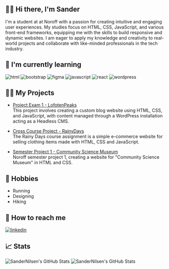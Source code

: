 ## 👋🏼 Hi there, I'm Sander
I'm a student at at Noroff with a passion for creating intuitive and engaging user experiences. My studies focus on HTML, CSS, JavaScript, and various front-end frameworks, equipping me with the skills to build responsive and dynamic websites. I am eager to apply my knowledge and creativity to real-world projects and collaborate with like-minded professionals in the tech industry.

## 🌱 I'm currently learning
  <img src="https://img.shields.io/badge/HTML5-E34F26.svg?style=for-the-badge&logo=HTML5&logoColor=white" alt="html"> <img src="https://img.shields.io/badge/Bootstrap-7952B3.svg?style=for-the-badge&logo=Bootstrap&logoColor=white" alt="bootstrap"> 
  <img src="https://img.shields.io/badge/Figma-F24E1E.svg?style=for-the-badge&logo=Figma&logoColor=white" alt="figma"> <img src="https://img.shields.io/badge/JavaScript-F7DF1E.svg?style=for-the-badge&logo=JavaScript&logoColor=black" alt="javascript">
  <img src="https://img.shields.io/badge/React-61DAFB.svg?style=for-the-badge&logo=React&logoColor=black" alt="react"> <img src="https://img.shields.io/badge/WordPress-21759B.svg?style=for-the-badge&logo=WordPress&logoColor=white" alt="wordpress"> 

## 🧗🏼 My Projects
- [Project Exam 1 - LofotenPeaks](https://github.com/Noroff-FEU-Assignments/project-exam-1-SanderNilsen)
<br>This project involves creating a custom blog website using HTML, CSS, and JavaScript, with content managed through a WordPress installation acting as a Headless CMS.

- [Cross Course Project - RainyDays](https://github.com/SanderNilsen/RainyDays)
<br>The Rainy Days course assignment is a simple e-commerce website for selling clothing items made with HTML, CSS and JavaScript.

- [Semester Project 1 - Community Science Museum](https://github.com/SanderNilsen/Semester-Project-1)
<br>Noroff semester project 1, creating a website for "Community Science Museum" in HTML and CSS.

## 🥾 Hobbies
- Running
- Designing
- Hiking

## 🦉 How to reach me
<a href="https://www.linkedin.com/in/sandernilsen/">
  <img src="https://img.shields.io/badge/LinkedIn-0A66C2.svg?style=for-the-badge&logo=LinkedIn&logoColor=white" alt="linkedin"> 
</a>

## 📈 Stats
<p>
  <img src="https://github-readme-stats.vercel.app/api?username=SanderNilsen&theme=dark&show_icons=true&hide_border=true&count_private=true" alt="SanderNilsen's GitHub Stats" />
  <img src="https://github-readme-stats.vercel.app/api/top-langs/?username=SanderNilsen&theme=dark&show_icons=true&hide_border=true&layout=compact" alt="SanderNilsen's GitHub Stats" />
</p>
